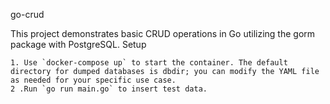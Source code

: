 go-crud

This project demonstrates basic CRUD operations in Go utilizing the gorm package with PostgreSQL.
Setup

    1. Use `docker-compose up` to start the container. The default directory for dumped databases is dbdir; you can modify the YAML file as needed for your specific use case.
    2 .Run `go run main.go` to insert test data.

